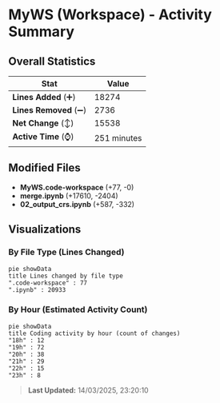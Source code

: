 # MyWS (Workspace) - Activity Summary 

## Overall Statistics

| Stat                   | Value                                                             |
| ---------------------- | ----------------------------------------------------------------- |
| **Lines Added** (➕)   | 18274                                          |
| **Lines Removed** (➖) | 2736                                        |
| **Net Change** (↕)    | 15538                |
| **Active Time** (⌚)   | 251 minutes |


## Modified Files
- **MyWS.code-workspace** (+77, -0)
- **merge.ipynb** (+17610, -2404)
- **02_output_crs.ipynb** (+587, -332)

## Visualizations

### By File Type (Lines Changed)

```mermaid
pie showData
title Lines changed by file type
".code-workspace" : 77
".ipynb" : 20933
```

### By Hour (Estimated Activity Count)

```mermaid
pie showData
title Coding activity by hour (count of changes)
"18h" : 12
"19h" : 72
"20h" : 38
"21h" : 29
"22h" : 15
"23h" : 8
```


> **Last Updated:** 14/03/2025, 23:20:10